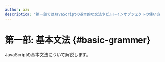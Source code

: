 ```yaml
---
author: azu
description: "第一部ではJavaScriptの基本的な文法やビルトインオブジェクトの使い方についてを紹介します。第一部で学ぶ内容の殆どはECMAScriptで定義された内容となります。そのため、流行に左右されにくい知識を学ぶことになります。"
---
```


# 第一部: 基本文法 {#basic-grammer}

JavaScriptの基本文法について解説します。
